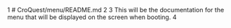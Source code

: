   1 # CroQuest/menu/README.md
  2 
  3 This will be the documentation for the menu that will be displayed on the screen when booting. 
  4 
